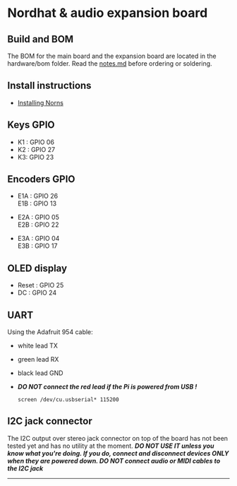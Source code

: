 # Nordhat & audio expansion board

## Build and BOM

The BOM for the main board and the expansion board are located in the hardware/bom folder. Read the [notes.md](https://github.com/nordseele/nordhat/blob/master/hardware/notes.md) before ordering or soldering.

## Install instructions

- [Installing Norns](https://github.com/nordseele/nordhat/blob/master/install/norns/Install_instructions.md)


## Keys GPIO

- K1 : GPIO 06
- K2 : GPIO 27
- K3: GPIO 23


## Encoders GPIO

- E1A : GPIO 26  
  E1B : GPIO 13  

- E2A : GPIO 05  
  E2B : GPIO 22  

- E3A : GPIO 04  
  E3B : GPIO 17

## OLED display

- Reset : GPIO 25
- DC : GPIO 24


## UART

Using the Adafruit 954 cable:
- white lead TX
- green lead RX
- black lead GND
- ***DO NOT connect the red lead if the Pi is powered from USB !***

  `screen /dev/cu.usbserial* 115200`

## I2C jack connector
The I2C output over stereo jack connector on top of the board has not been tested yet and has no utility at the moment. ***DO NOT USE IT unless you know what you're doing. If you do, connect and disconnect devices ONLY when they are powered down. DO NOT connect audio or MIDI cables to the I2C jack***
____
